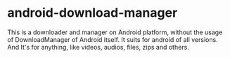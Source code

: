 android-download-manager
========================

This is a downloader and manager on Android platform, without the usage of DownloadManager of Android itself. It suits for android of all versions. And It's for anything, like videos, audios, files, zips and others.
